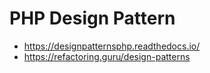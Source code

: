 # PHP Design Pattern

- https://designpatternsphp.readthedocs.io/ 
- https://refactoring.guru/design-patterns
